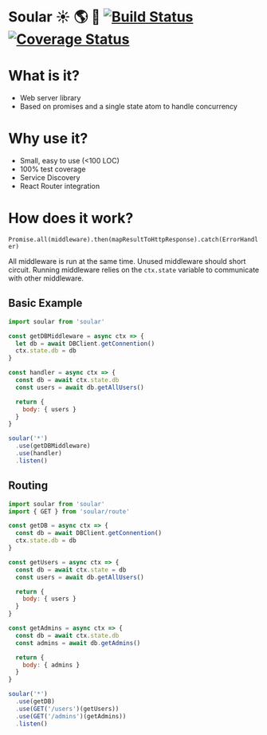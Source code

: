 # Soular :sunny: :earth_americas: :crescent_moon: [![Build Status](https://travis-ci.org/rrdelaney/soular.svg?branch=master)](https://travis-ci.org/rrdelaney/soular) [![Coverage Status](https://coveralls.io/repos/github/rrdelaney/soular/badge.svg?branch=master)](https://coveralls.io/github/rrdelaney/soular?branch=master)

# What is it?
* Web server library
* Based on promises and a single state atom to handle concurrency

# Why use it?
* Small, easy to use (<100 LOC)
* 100% test coverage
* Service Discovery
* React Router integration

# How does it work?
`Promise.all(middleware).then(mapResultToHttpResponse).catch(ErrorHandler)`

All middleware is run at the same time. Unused middleware should short circuit.
Running middleware relies on the `ctx.state` variable to communicate with other
middleware.

## Basic Example

```js
import soular from 'soular'

const getDBMiddleware = async ctx => {
  let db = await DBClient.getConnention()
  ctx.state.db = db
}

const handler = async ctx => {
  const db = await ctx.state.db
  const users = await db.getAllUsers()

  return {
    body: { users }
  }
}

soular('*')
  .use(getDBMiddleware)
  .use(handler)
  .listen()
```

## Routing

```js
import soular from 'soular'
import { GET } from 'soular/route'

const getDB = async ctx => {
  const db = await DBClient.getConnention()
  ctx.state.db = db
}

const getUsers = async ctx => {
  const db = await ctx.state = db
  const users = await db.getAllUsers()

  return {
    body: { users }
  }
}

const getAdmins = async ctx => {
  const db = await ctx.state.db
  const admins = await db.getAdmins()

  return {
    body: { admins }
  }
}

soular('*')
  .use(getDB)
  .use(GET('/users')(getUsers))
  .use(GET('/admins')(getAdmins))
  .listen()
```
